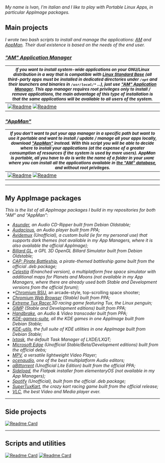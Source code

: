 *My name is Ivan, I'm italian and I like to play with Portable Linux Apps, in particular AppImage packages.*
## Main projects

*I wrote two bash scripts to install and manage the applications: [AM](https://github.com/ivan-hc/AM-Application-Manager) and [AppMan](https://github.com/ivan-hc/AppMan). Their dual existence is based on the needs of the end user.*

### [***"AM" Application Manager***](https://github.com/ivan-hc/AM-Application-Manager)
| <sub>***If you want to install system-wide applications on your GNU/Linux distribution in a way that is compatible with [Linux Standard Base](https://refspecs.linuxfoundation.org/lsb.shtml) (all third-party apps must be installed in dedicated directories under `/opt` and their launchers and binaries in `/usr/local/*` ...), just use ["AM" Application Manager](https://github.com/ivan-hc/AM-Application-Manager). This app manager requires root privileges only to install / remove applications, the main advantage of this type of installation is that the same applications will be available to all users of the system.***</sub> |
| -- |
| [![Readme](https://img.shields.io/github/stars/ivan-hc/AM-Application-Manager?label=%E2%AD%90&style=flat-square)](https://github.com/ivan-hc/AM-Application-Manager/stargazers) [![Readme](https://img.shields.io/github/license/ivan-hc/AM-Application-Manager?label=&style=flat-square)](https://github.com/ivan-hc/AM-Application-Manager/blob/main/LICENSE) |

### [***"AppMan"***](https://github.com/ivan-hc/AppMan)
| <sub>***If you don't want to put your app manager in a specific path but want to use it portable and want to install / update / manage all your apps locally, download ["AppMan"](https://github.com/ivan-hc/AppMan) instead. With this script you will be able to decide where to install your applications (at the expense of a greater consumption of resources if the system is used by more users). AppMan is portable, all you have to do is write the name of a folder in your `$HOME` where you can install all the applications available in [the "AM" database](https://github.com/ivan-hc/AM-Application-Manager/tree/main/programs), and without root privileges.***</sub> |
| -- |
| [![Readme](https://img.shields.io/github/stars/ivan-hc/AppMan?label=%E2%AD%90&style=flat-square)](https://github.com/ivan-hc/AppMan/stargazers) [![Readme](https://img.shields.io/github/license/ivan-hc/AppMan?label=&style=flat-square)](https://github.com/ivan-hc/AppMan/blob/main/LICENSE) |

-------------------------------------------------------

## My AppImage packages
*This is the list of all AppImage packages I build in my repositories for both "AM" and "AppMan":*

- *[Asunder](https://github.com/ivan-hc/Database-of-pkg2appimaged-packages/releases/tag/asunder), an Audio CD-Ripper built from Debian Oldstable;*
- *[Audacious](https://github.com/ivan-hc/Database-of-pkg2appimaged-packages/releases/tag/audacious), an Audio player built from PPA;*
- *[Avidemux](https://github.com/ivan-hc/Avidemux-unofficial-appimage) (Unofficial), a custom build (ie for my personal use) that supports dark themes (not available in my App Managers, where it is also available the official AppImage);*
- *[Billard GL](https://github.com/ivan-hc/Database-of-pkg2appimaged-packages/releases/tag/billard-gl), a GPL 3D OpenGL Billard Simulator built from Debian Oldstable;*
- *[CAP: Pirate Battleship](https://github.com/ivan-hc/Database-of-pkg2appimaged-packages/releases/tag/capbattleship), a pirate-themed battleship game built from the official .deb package;*
- *[Celestia](https://github.com/ivan-hc/Celestia-appimage) (Enanched version), a multiplatform free space simulator with additional maps for Planets and Moons (not available in my App Managers, where there are already used both Stable and Development versions from the official forum);*
- *[Chromium BSU](https://github.com/ivan-hc/Database-of-pkg2appimaged-packages/releases/tag/chromium-bsu), an arcade-style, top-scrolling space shooter;
- *[Chromium Web Browser](https://github.com/ivan-hc/Chromium-Web-Browser-appimage) (Stable) built from PPA;*
- *[Extreme Tux Racer](https://github.com/ivan-hc/Database-of-pkg2appimaged-packages/releases/tag/extremetuxracer),3D racing game featuring Tux, the Linux penguin;*
- *[GIMP](https://github.com/ivan-hc/GIMP-appimage) (Stable and Development editions) built from PPA;*
- *[Handbrake](https://github.com/ivan-hc/Handbrake-appimage), an Audio & Video transcoder built from PPA;*
- *[KDE-games-suite](https://github.com/ivan-hc/KDE-games-suite-appimage), all the KDE games in one AppImage built from Debian Stable;*
- *[KDE-utils](https://github.com/ivan-hc/KDE-utils-appimage), the full suite of KDE utilities in one AppImage built from Debian Stable;*
- *[lxtask](https://github.com/ivan-hc/Database-of-pkg2appimaged-packages/releases/tag/lxtask), the default Task Manager of LXDE/LXQT;*
- *[Microsoft Edge](https://github.com/ivan-hc/MS-Edge-appimage) (Unofficial Stable/Beta/Development editions) built from the official debs;*
- *[MPV](https://github.com/ivan-hc/MPV-appimage), a versatile lightweight Video Player;*
- *[ocenaudio](https://github.com/ivan-hc/ocenaudio-appimage), one of the best multiplatform Audio editors;*
- *[qBittorrent](https://github.com/ivan-hc/qbittorrent-appimage) (Unofficial Lite Edition) built from the official PPA;*
- *[Sideload](https://github.com/ivan-hc/Flatpak-installer-appimage), the Flatpak installer from elementaryOS (not available in my App Managers);*
- *[Spotify](https://github.com/ivan-hc/Spotify-appimage) (Unofficial), built from the official .deb package;*
- *[SuperTuxKart](https://github.com/ivan-hc/SuperTuxKart-appimage), the crazy kart racing game built from the official release;*
- *[VLC](https://github.com/ivan-hc/VLC-appimage), the best Video and Media player ever.*

-------------------------------------------------------

## Side projects
[![Readme Card](https://github-readme-stats.vercel.app/api/pin/?username=ivan-hc&theme=highcontrast&repo=Arch-Deployer)](https://github.com/ivan-hc/Arch-Deployer)

-------------------------------------------------------

## Scripts and utilities
[![Readme Card](https://github-readme-stats.vercel.app/api/pin/?username=ivan-hc&theme=nightowl&repo=Firefox-for-Linux-scripts)](https://github.com/ivan-hc/Firefox-for-Linux-scripts)
[![Readme Card](https://github-readme-stats.vercel.app/api/pin/?username=ivan-hc&theme=nightowl&repo=flatpak-install-action)](https://github.com/ivan-hc/flatpak-install-action)
